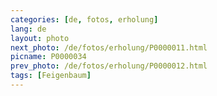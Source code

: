 ```yaml
---
categories: [de, fotos, erholung]
lang: de
layout: photo
next_photo: /de/fotos/erholung/P0000011.html
picname: P0000034
prev_photo: /de/fotos/erholung/P0000012.html
tags: [Feigenbaum]
---
```

